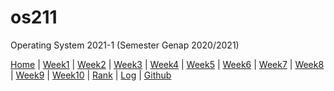 # os211
Operating System 2021-1 (Semester Genap 2020/2021)

[Home](https://Etyaresa.github.io/os211/) | 
[Week1](W01/) | 
[Week2](W02/) | 
[Week3](W03/) | 
[Week4](W04/) | 
[Week5](W05/) | 
[Week6](W06/) | 
[Week7](W07/) | 
[Week8](W08/) | 
[Week9](W09/) | 
[Week10](W10/) | 
[Rank](https://github.com/Etyaresa/0s211/blob/master/TXT/myrank.txt) |
[Log](https://github.com/Etyaresa/os211/blob/master/TXT/mylog.txt) |
[Github](https://github.com/Etyaresa/os211/)
